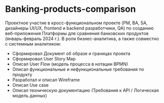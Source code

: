 # Banking-products-comparison
Проектное участие в кросс-функциональном проекте (PM, BA, SA, дизайнеры UI/UX, frontend и backend разработчики, QA) по созданию веб-приложения Платформы для сравнения банковских продуктов (январь-февраль 2024 г.). 
В роли бизнес-аналитика, а также совместно с системным аналитиком:
- Сформировал Документ об образе и границах проекта
- Сформировал User Story Map
- Описал User Flow (модель процесса в нотации BPMN)
- Описал функциональные и нефункциональные требования по продукту
- Разработал и описал Wireframe
- Описал Use case
- Описал техническую документацию (Требования к API / Логическая модель данных)
